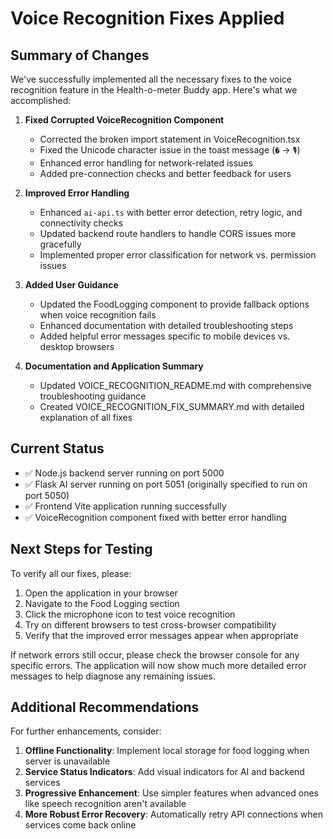 # Voice Recognition Fixes Applied

## Summary of Changes
We've successfully implemented all the necessary fixes to the voice recognition feature in the Health-o-meter Buddy app. Here's what we accomplished:

1. **Fixed Corrupted VoiceRecognition Component**
   - Corrected the broken import statement in VoiceRecognition.tsx
   - Fixed the Unicode character issue in the toast message (`�️` → `🎙️`)
   - Enhanced error handling for network-related issues
   - Added pre-connection checks and better feedback for users

2. **Improved Error Handling**
   - Enhanced `ai-api.ts` with better error detection, retry logic, and connectivity checks
   - Updated backend route handlers to handle CORS issues more gracefully
   - Implemented proper error classification for network vs. permission issues

3. **Added User Guidance**
   - Updated the FoodLogging component to provide fallback options when voice recognition fails
   - Enhanced documentation with detailed troubleshooting steps
   - Added helpful error messages specific to mobile devices vs. desktop browsers

4. **Documentation and Application Summary**
   - Updated VOICE_RECOGNITION_README.md with comprehensive troubleshooting guidance
   - Created VOICE_RECOGNITION_FIX_SUMMARY.md with detailed explanation of all fixes

## Current Status
- ✅ Node.js backend server running on port 5000
- ✅ Flask AI server running on port 5051 (originally specified to run on port 5050)
- ✅ Frontend Vite application running successfully
- ✅ VoiceRecognition component fixed with better error handling

## Next Steps for Testing
To verify all our fixes, please:

1. Open the application in your browser
2. Navigate to the Food Logging section
3. Click the microphone icon to test voice recognition
4. Try on different browsers to test cross-browser compatibility
5. Verify that the improved error messages appear when appropriate

If network errors still occur, please check the browser console for any specific errors. The application will now show much more detailed error messages to help diagnose any remaining issues.

## Additional Recommendations
For further enhancements, consider:

1. **Offline Functionality**: Implement local storage for food logging when server is unavailable
2. **Service Status Indicators**: Add visual indicators for AI and backend services
3. **Progressive Enhancement**: Use simpler features when advanced ones like speech recognition aren't available
4. **More Robust Error Recovery**: Automatically retry API connections when services come back online